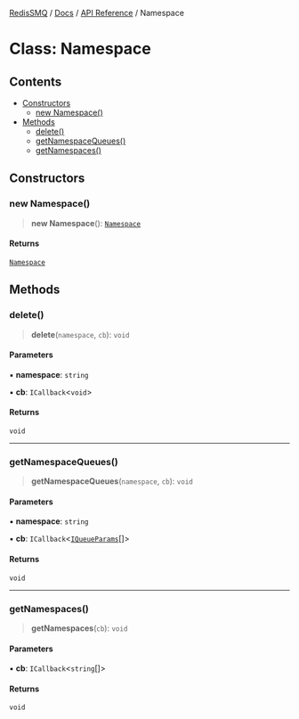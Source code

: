 [RedisSMQ](../../../README.md) / [Docs](../../README.md) / [API Reference](../README.md) / Namespace

# Class: Namespace

## Contents

- [Constructors](Namespace.md#constructors)
  - [new Namespace()](Namespace.md#new-namespace)
- [Methods](Namespace.md#methods)
  - [delete()](Namespace.md#delete)
  - [getNamespaceQueues()](Namespace.md#getnamespacequeues)
  - [getNamespaces()](Namespace.md#getnamespaces)

## Constructors

### new Namespace()

> **new Namespace**(): [`Namespace`](Namespace.md)

#### Returns

[`Namespace`](Namespace.md)

## Methods

### delete()

> **delete**(`namespace`, `cb`): `void`

#### Parameters

▪ **namespace**: `string`

▪ **cb**: `ICallback`<`void`>

#### Returns

`void`

***

### getNamespaceQueues()

> **getNamespaceQueues**(`namespace`, `cb`): `void`

#### Parameters

▪ **namespace**: `string`

▪ **cb**: `ICallback`<[`IQueueParams`](../interfaces/IQueueParams.md)[]>

#### Returns

`void`

***

### getNamespaces()

> **getNamespaces**(`cb`): `void`

#### Parameters

▪ **cb**: `ICallback`<`string`[]>

#### Returns

`void`

